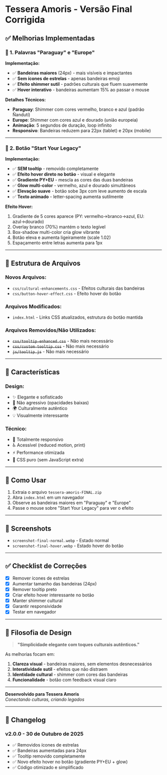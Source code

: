 # Tessera Amoris - Versão Final Corrigida

## ✅ Melhorias Implementadas

### 🎨 1. Palavras "Paraguay" e "Europe"

**Implementação:**
- ✅ **Bandeiras maiores** (24px) - mais visíveis e impactantes
- ✅ **Sem ícones de estrelas** - apenas bandeiras emoji
- ✅ **Efeito shimmer sutil** - padrões culturais que fluem suavemente
- ✅ **Hover interativo** - bandeiras aumentam 15% ao passar o mouse

**Detalhes Técnicos:**
- **Paraguay**: Shimmer com cores vermelho, branco e azul (padrão Ñandutí)
- **Europe**: Shimmer com cores azul e dourado (união europeia)
- **Animação**: 5 segundos de duração, loop infinito
- **Responsivo**: Bandeiras reduzem para 22px (tablet) e 20px (mobile)

---

### 🔘 2. Botão "Start Your Legacy"

**Implementação:**
- ✅ **SEM tooltip** - removido completamente
- ✅ **Efeito hover direto no botão** - visual e elegante
- ✅ **Gradiente PY+EU** - mescla as cores das duas bandeiras
- ✅ **Glow multi-color** - vermelho, azul e dourado simultâneos
- ✅ **Elevação suave** - botão sobe 3px com leve aumento de escala
- ✅ **Texto animado** - letter-spacing aumenta sutilmente

**Efeito Hover:**
1. Gradiente de 5 cores aparece (PY: vermelho→branco→azul, EU: azul→dourado)
2. Overlay branco (70%) mantém o texto legível
3. Box-shadow multi-color cria glow vibrante
4. Botão eleva e aumenta ligeiramente (scale 1.02)
5. Espaçamento entre letras aumenta para 1px

---

## 📂 Estrutura de Arquivos

### Novos Arquivos:
- `css/cultural-enhancements.css` - Efeitos culturais das bandeiras
- `css/button-hover-effect.css` - Efeito hover do botão

### Arquivos Modificados:
- `index.html` - Links CSS atualizados, estrutura do botão mantida

### Arquivos Removidos/Não Utilizados:
- ~~`css/tooltip-enhanced.css`~~ - Não mais necessário
- ~~`css/custom-tooltip.css`~~ - Não mais necessário
- ~~`js/tooltip.js`~~ - Não mais necessário

---

## 🎯 Características

### Design:
- ✨ Elegante e sofisticado
- 🎨 Não agressivo (opacidades baixas)
- 🌍 Culturalmente autêntico
- 💡 Visualmente interessante

### Técnico:
- 📱 Totalmente responsivo
- ♿ Acessível (reduced motion, print)
- ⚡ Performance otimizada
- 🔧 CSS puro (sem JavaScript extra)

---

## 🚀 Como Usar

1. Extraia o arquivo `tessera-amoris-FINAL.zip`
2. Abra `index.html` em um navegador
3. Observe as bandeiras maiores em "Paraguay" e "Europe"
4. Passe o mouse sobre "Start Your Legacy" para ver o efeito

---

## 📸 Screenshots

- `screenshot-final-normal.webp` - Estado normal
- `screenshot-final-hover.webp` - Estado hover do botão

---

## ✅ Checklist de Correções

- [x] Remover ícones de estrelas
- [x] Aumentar tamanho das bandeiras (24px)
- [x] Remover tooltip preto
- [x] Criar efeito hover interessante no botão
- [x] Manter shimmer cultural
- [x] Garantir responsividade
- [x] Testar em navegador

---

## 🎨 Filosofia de Design

> **"Simplicidade elegante com toques culturais autênticos."**

As melhorias focam em:
1. **Clareza visual** - bandeiras maiores, sem elementos desnecessários
2. **Interatividade sutil** - efeitos que não distraem
3. **Identidade cultural** - shimmer com cores das bandeiras
4. **Funcionalidade** - botão com feedback visual claro

---

**Desenvolvido para Tessera Amoris**  
*Conectando culturas, criando legados*

---

## 📝 Changelog

### v2.0.0 - 30 de Outubro de 2025
- ✅ Removidos ícones de estrelas
- ✅ Bandeiras aumentadas para 24px
- ✅ Tooltip removido completamente
- ✅ Novo efeito hover no botão (gradiente PY+EU + glow)
- ✅ Código otimizado e simplificado
